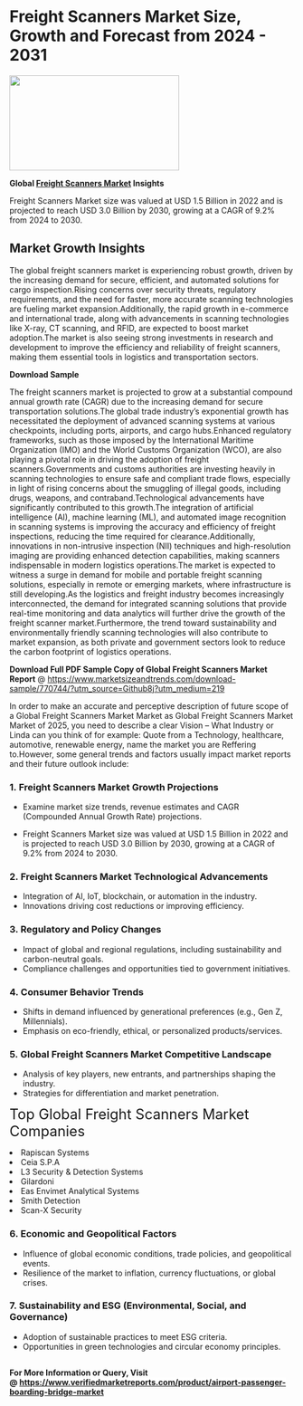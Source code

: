 <H1>Freight Scanners Market Size, Growth and Forecast from 2024 - 2031</H1><img class="aligncenter size-medium wp-image-584254" src="https://thirdeyenews.in/wp-content/uploads/2024/09/Global-Market-Research-300x168.jpeg" alt="" width="300" height="168" /><p><strong>Global&nbsp;<a href="https://www.marketsizeandtrends.com/download-sample/770744/?utm_source=Github8j?utm_medium=219">Freight Scanners Market</a> Insights</strong></p><p>Freight Scanners Market size was valued at USD 1.5 Billion in 2022 and is projected to reach USD 3.0 Billion by 2030, growing at a CAGR of 9.2% from 2024 to 2030.</p><p><h2>Market Growth Insights</h2> <p>The global freight scanners market is experiencing robust growth, driven by the increasing demand for secure, efficient, and automated solutions for cargo inspection.Rising concerns over security threats, regulatory requirements, and the need for faster, more accurate scanning technologies are fueling market expansion.Additionally, the rapid growth in e-commerce and international trade, along with advancements in scanning technologies like X-ray, CT scanning, and RFID, are expected to boost market adoption.The market is also seeing strong investments in research and development to improve the efficiency and reliability of freight scanners, making them essential tools in logistics and transportation sectors.</p> <p><strong>Download Sample</strong></p> <p>The freight scanners market is projected to grow at a substantial compound annual growth rate (CAGR) due to the increasing demand for secure transportation solutions.The global trade industry’s exponential growth has necessitated the deployment of advanced scanning systems at various checkpoints, including ports, airports, and cargo hubs.Enhanced regulatory frameworks, such as those imposed by the International Maritime Organization (IMO) and the World Customs Organization (WCO), are also playing a pivotal role in driving the adoption of freight scanners.Governments and customs authorities are investing heavily in scanning technologies to ensure safe and compliant trade flows, especially in light of rising concerns about the smuggling of illegal goods, including drugs, weapons, and contraband.Technological advancements have significantly contributed to this growth.The integration of artificial intelligence (AI), machine learning (ML), and automated image recognition in scanning systems is improving the accuracy and efficiency of freight inspections, reducing the time required for clearance.Additionally, innovations in non-intrusive inspection (NII) techniques and high-resolution imaging are providing enhanced detection capabilities, making scanners indispensable in modern logistics operations.The market is expected to witness a surge in demand for mobile and portable freight scanning solutions, especially in remote or emerging markets, where infrastructure is still developing.As the logistics and freight industry becomes increasingly interconnected, the demand for integrated scanning solutions that provide real-time monitoring and data analytics will further drive the growth of the freight scanner market.Furthermore, the trend toward sustainability and environmentally friendly scanning technologies will also contribute to market expansion, as both private and government sectors look to reduce the carbon footprint of logistics operations.<p><span class=""><strong>Download Full PDF Sample Copy of Global Freight Scanners Market Report</strong> @ <a href="https://www.marketsizeandtrends.com/download-sample/770744/?utm_source=Github8j?utm_medium=219" target="_blank">https://www.marketsizeandtrends.com/download-sample/770744/?utm_source=Github8j?utm_medium=219</a></span></p><p>In order to make an accurate and perceptive description of future scope of a Global&nbsp;Freight Scanners Market Market as Global&nbsp;Freight Scanners Market Market of 2025, you need to describe a clear Vision &ndash; What Industry or Linda can you think of for example: Quote from a Technology, healthcare, automotive, renewable energy, name the market you are Reffering to.However, some general trends and factors usually impact market reports and their future outlook include:</p><h3>1.&nbsp;<strong>Freight Scanners Market Growth Projections</strong></h3><ul><li>Examine market size trends, revenue estimates and CAGR (Compounded Annual Growth Rate) projections.</li><li><p>Freight Scanners Market size was valued at USD 1.5 Billion in 2022 and is projected to reach USD 3.0 Billion by 2030, growing at a CAGR of 9.2% from 2024 to 2030.</p></li></ul><h3>2.&nbsp;<strong>Freight Scanners Market Technological Advancements</strong></h3><ul><li>Integration of AI, IoT, blockchain, or automation in the industry.</li><li>Innovations driving cost reductions or improving efficiency.</li></ul><h3>3.&nbsp;<strong>Regulatory and Policy Changes</strong></h3><ul><li>Impact of global and regional regulations, including sustainability and carbon-neutral goals.</li><li>Compliance challenges and opportunities tied to government initiatives.</li></ul><h3>4.&nbsp;<strong>Consumer Behavior Trends</strong></h3><ul><li>Shifts in demand influenced by generational preferences (e.g., Gen Z, Millennials).</li><li>Emphasis on eco-friendly, ethical, or personalized products/services.</li></ul><h3>5.&nbsp;<strong>Global Freight Scanners Market Competitive Landscape</strong></h3><ul><li>Analysis of key players, new entrants, and partnerships shaping the industry.</li><li>Strategies for differentiation and market penetration.</li></ul><p data-pm-slice="1 1 []"><span style="color: inherit; font-family: inherit; font-size: 25px;">Top Global Freight Scanners Market Companies</span></p><div class="" data-test-id=""><p><li>Rapiscan Systems</li><li> Ceia S.P.A</li><li> L3 Security & Detection Systems</li><li> Gilardoni</li><li> Eas Envimet Analytical Systems</li><li> Smith Detection</li><li> Scan-X Security</li></p></div><h3>6.&nbsp;<strong>Economic and Geopolitical Factors</strong></h3><ul><li>Influence of global economic conditions, trade policies, and geopolitical events.</li><li>Resilience of the market to inflation, currency fluctuations, or global crises.</li></ul><h3>7.&nbsp;<strong>Sustainability and ESG (Environmental, Social, and Governance)</strong></h3><ul><li>Adoption of sustainable practices to meet ESG criteria.</li><li>Opportunities in green technologies and circular economy principles.</li></ul><h2><strong style="font-size: 14px;">For More Information or Query, Visit @&nbsp;</strong><a style="background-color: #ffffff; font-size: 14px;" href="https://www.marketsizeandtrends.com/report/freight-scanners-market/" target="_blank">https://www.verifiedmarketreports.com/product/airport-passenger-boarding-bridge-market</a></h2>